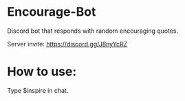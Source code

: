 # Encourage-Bot
Discord bot that responds with random encouraging quotes.

Server invite: https://discord.gg/J8nyYcRZ

# How to use:

Type $inspire in chat.
